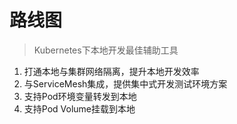 # 路线图

> Kubernetes下本地开发最佳辅助工具

1. 打通本地与集群网络隔离，提升本地开发效率
2. 与ServiceMesh集成，提供集中式开发测试环境方案
3. 支持Pod环境变量转发到本地
4. 支持Pod Volume挂载到本地
